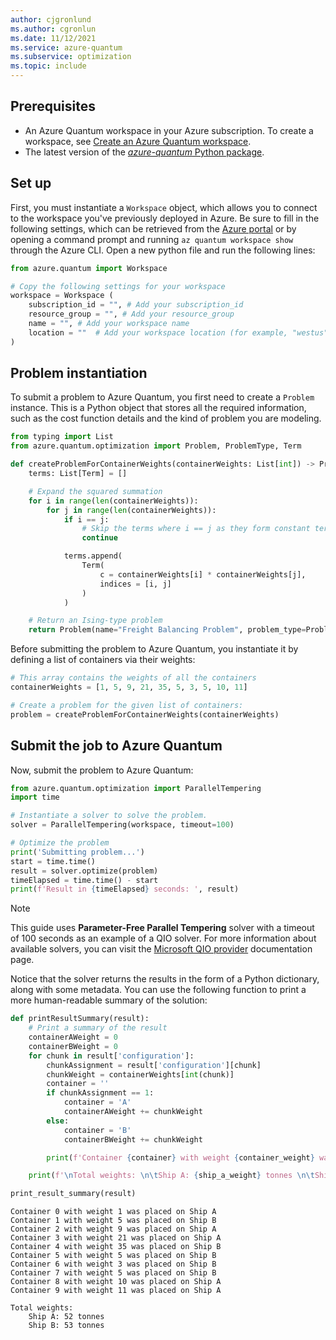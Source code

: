 ```yaml
---
author: cjgronlund
ms.author: cgronlun
ms.date: 11/12/2021
ms.service: azure-quantum
ms.subservice: optimization
ms.topic: include
---
```


## Prerequisites

- An Azure Quantum workspace in your Azure subscription. To create a workspace, see [Create an Azure Quantum workspace](xref:microsoft.quantum.how-to.workspace).
- The latest version of the [*azure-quantum* Python package](xref:microsoft.quantum.install-qdk.overview.python-only).

## Set up

First, you must instantiate a `Workspace` object, which allows you to connect to the workspace you've previously deployed in Azure. Be sure to fill in the following settings, which can be retrieved from the [Azure portal](https://portal.azure.com/) or by opening a command prompt and running `az quantum workspace show` through the Azure CLI. Open a new python file and run the following lines:

```python
from azure.quantum import Workspace

# Copy the following settings for your workspace
workspace = Workspace ( 
	subscription_id = "", # Add your subscription_id 
	resource_group = "", # Add your resource_group 
	name = "", # Add your workspace name 
	location = ""  # Add your workspace location (for example, "westus") 
)
```

## Problem instantiation

To submit a problem to Azure Quantum, you first need to create a `Problem` instance. This is a Python object that stores all the required information, such as the cost function details and the kind of problem you are modeling.

```python
from typing import List
from azure.quantum.optimization import Problem, ProblemType, Term

def createProblemForContainerWeights(containerWeights: List[int]) -> Problem:
    terms: List[Term] = []

    # Expand the squared summation
    for i in range(len(containerWeights)):
        for j in range(len(containerWeights)):
            if i == j:
                # Skip the terms where i == j as they form constant terms in an Ising problem and can be disregarded.
                continue

            terms.append(
                Term(
                    c = containerWeights[i] * containerWeights[j],
                    indices = [i, j]
                )
            )

    # Return an Ising-type problem
    return Problem(name="Freight Balancing Problem", problem_type=ProblemType.ising, terms=terms)
```

Before submitting the problem to Azure Quantum, you instantiate it by defining a list of containers via their weights:

```python
# This array contains the weights of all the containers
containerWeights = [1, 5, 9, 21, 35, 5, 3, 5, 10, 11]

# Create a problem for the given list of containers:
problem = createProblemForContainerWeights(containerWeights)
```

## Submit the job to Azure Quantum

Now, submit the problem to Azure Quantum:

```python
from azure.quantum.optimization import ParallelTempering
import time

# Instantiate a solver to solve the problem.
solver = ParallelTempering(workspace, timeout=100)

# Optimize the problem
print('Submitting problem...')
start = time.time()
result = solver.optimize(problem)
timeElapsed = time.time() - start
print(f'Result in {timeElapsed} seconds: ', result)
```

> [!NOTE]
> This guide uses **Parameter-Free Parallel Tempering** solver with a timeout of 100 seconds as an example of a QIO solver. For more information about available solvers, you can visit the [Microsoft QIO provider](xref:microsoft.quantum.optimization.providers.microsoft.qio) documentation page.

Notice that the solver returns the results in the form of a Python dictionary, along with some metadata. You can use the following function to print a more human-readable summary of the solution:

```python
def printResultSummary(result):
    # Print a summary of the result
    containerAWeight = 0
    containerBWeight = 0
    for chunk in result['configuration']:
        chunkAssignment = result['configuration'][chunk]
        chunkWeight = containerWeights[int(chunk)]
        container = ''
        if chunkAssignment == 1:
            container = 'A'
            containerAWeight += chunkWeight
        else:
            container = 'B'
            containerBWeight += chunkWeight

        print(f'Container {container} with weight {container_weight} was placed on Ship {ship}')

    print(f'\nTotal weights: \n\tShip A: {ship_a_weight} tonnes \n\tShip B: {ship_b_weight} tonnes\n')

print_result_summary(result)
```

```output
Container 0 with weight 1 was placed on Ship A
Container 1 with weight 5 was placed on Ship B
Container 2 with weight 9 was placed on Ship A
Container 3 with weight 21 was placed on Ship A
Container 4 with weight 35 was placed on Ship B
Container 5 with weight 5 was placed on Ship B
Container 6 with weight 3 was placed on Ship B
Container 7 with weight 5 was placed on Ship B
Container 8 with weight 10 was placed on Ship A
Container 9 with weight 11 was placed on Ship A

Total weights: 
	Ship A: 52 tonnes 
	Ship B: 53 tonnes
```

